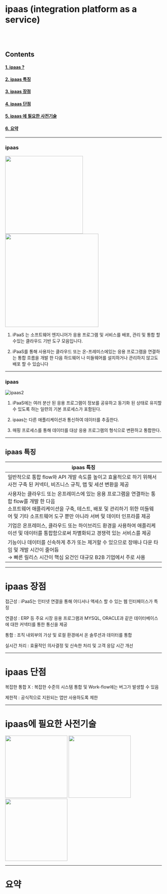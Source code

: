 
# ipaas (integration platform as a service)

<br/>
<br/>

## Contents

#### [1. ipaas ?](#ipaas)
#### [2. ipaas 특징](#ipaas-특징)
#### [3. ipaas 장점](#ipaas-장점)
#### [4. ipaas 단점](#ipaas-단점)
#### [5. ipaas 에 필요한 사전기술](#ipaas에-필요한-사전기술)
#### [6. 요약](#요약)

---

### ipaas
<img src = "https://user-images.githubusercontent.com/69182192/91016009-0fb73780-e627-11ea-9fb1-c67772b3b0e3.png" width="250px"> <img src = "https://user-images.githubusercontent.com/69182192/91016099-2fe6f680-e627-11ea-9ebe-40665d388895.png" width="300x600px"> <br/>
1. iPaaS 는 소프트웨어 엔지니어가 응용 프로그램 및 서비스를 배포, 관리 및 통합 할 수있는 클라우드 기반 도구 모음입니다.

2. iPaaS를 통해 사용자는 클라우드 또는 온-프레미스에있는 응용 프로그램을 연결하는 통합 흐름을 개발 한 다음 하드웨어 나 미들웨어를 설치하거나 관리하지 않고도 배포 할 수 있습니다


---

### ipaas
![ipaas2](https://user-images.githubusercontent.com/69182192/91016102-307f8d00-e627-11ea-9edc-eb6e18c6ca22.png) <br/>
1. iPaaS에는 여러 분산 된 응용 프로그램이 정보를 공유하고 동기화 된 상태로 유지할 수 있도록 하는 일련의 기본 프로세스가 포함된다.

2. ipaas는 다른 애플리케이션과 통신하여 데이터를 추출한다.

3. 매핑 프로세스를 통해 데이터를 대상 응용 프로그램의 형식으로 변환하고 통합한다.



---
## ipaas 특징
|ipaas 특징|
|---|
|일반적으로 통합 flow와 API 개발 속도를 높이고 효율적으로 하기 위해서<br/> 사전 구축 된 커넥터, 비즈니스 규칙, 맵 및 세션 변환을 제공|
|사용자는 클라우드 또는 온프레미스에 있는 응용 프로그램을 연결하는 통합 flow를 개발 한 다음<br/> 소프트웨어 애플리케이션을 구축, 테스트, 배포 및 관리하기 위한 미들웨어 및 기타 소프트웨어 도구 뿐만 아니라 서버 및 데이터 인프라를 제공|
|기업은 온프레미스, 클라우드 또는 하이브리드 환경을 사용하여 애플리케이션 및 데이터를 통합함으로써 차별화되고 경쟁력 있는 서비스를 제공|
|기능이나 데이터를 신속하게 추가 또는 제거할 수 있으므로 장애나 다운 타임 및 개발 시간이 줄어듬<br/>→ 빠른 릴리스 시간이 핵심 요건인 대규모 B2B 기업에서 주로 사용|



--- 
# ipaas 장점


접근성 : iPaaS는 인터넷 연결을 통해 어디서나 액세스 할 수 있는 웹 인터페이스가 특징

연결성 : ERP 등 주요 시장 응용 프로그램과 MYSQL, ORACLE과 같은 데이터베이스에 대한 커넥터를 통한 통신을 제공

통합 : 조직 내외부의 가상 및 로컬 환경에서 온 솔루션과 데이터를 통합

실시간 처리 : 효율적인 의사결정 및 신속한 처리 및 고객 응답 시간 개선

---
# ipaas 단점

복잡한 통합 X : 복잡한 수준의 시스템 통합 및 Work-flow에는 버그가 발생할 수 있음

제한적 : 공식적으로 지원되는 앱만 사용하도록 제한

---
# ipaas에 필요한 사전기술
<img src = "https://user-images.githubusercontent.com/69182192/91016103-31182380-e627-11ea-9004-6535fb154245.png" width="200px"> <img src = "https://user-images.githubusercontent.com/69182192/91016104-31b0ba00-e627-11ea-9ce0-46b82b3fc864.png" width="200px"> <img src = "https://user-images.githubusercontent.com/69182192/91016106-32e1e700-e627-11ea-8efe-12d500b4ae1d.png" width="200px">

---
# 요약








